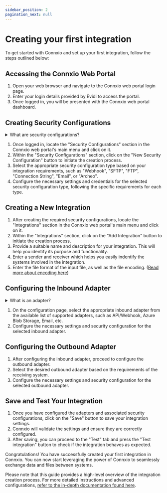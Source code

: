 ```yaml
---
sidebar_position: 2
pagination_next: null
---
```


# Creating your first integration

To get started with Connxio and set up your first integration, follow the steps outlined below:

## Accessing the Connxio Web Portal

1. Open your web browser and navigate to the Connxio web portal login page.
2. Enter your login details provided by Evidi to access the portal.
3. Once logged in, you will be presented with the Connxio web portal dashboard.

## Creating Security Configurations

<details>
    <summary>What are security configurations?</summary>
    <p>
A security configuration in Connxio is a reusable set of credentials and settings that enables secure connections with external systems. It provides a centralized and protected way to store sensitive information, such as API keys and authentication details, ensuring the secure and confidential exchange of data during integrations.
<br />
<br />
<a href="/connxio-portal/security-configurations">Read more about security configurations here.</a>
    </p>
</details>

1. Once logged in, locate the "Security Configurations" section in the Connxio web portal's main menu and click on it.
2. Within the "Security Configurations" section, click on the "New Security Configuration" button to initiate the creation process.
3. Select the appropriate security configuration type based on your integration requirements, such as "Webhook", "SFTP", "FTP", "Connection String", "Email", or "Archeo".
4. Configure the necessary settings and credentials for the selected security configuration type, following the specific requirements for each type.

## Creating a New Integration

1. After creating the required security configurations, locate the "Integrations" section in the Connxio web portal's main menu and click on it.
2. Within the "Integrations" section, click on the "Add Integration" button to initiate the creation process.
3. Provide a suitable name and description for your integration. This will help you identify its purpose and functionality.
4. Enter a sender and receiver which helps you easily indentify the systems involved in the integration.
5. Enter the file format of the input file, as well as the file encoding. ([Read more about encoding here](/integrations/encoding))

## Configuring the Inbound Adapter

<details>
    <summary>What is an adapter?</summary>
    <p>
An adapter serves as a bridge between systems, facilitating the transfer of data using various protocols. It enables seamless integration by providing standardized methods for sending and receiving information, allowing for efficient and flexible data exchange within the Connxio platform.
<br />
<br />
<a href="/integrations/adapters">Read more about adapters here.</a>
    </p>
</details>

1. On the configuration page, select the appropriate inbound adapter from the available list of supported adapters, such as API/Webhook, Azure Blob Storage, Email, etc.
2. Configure the necessary settings and security configuration for the selected inbound adapter.

## Configuring the Outbound Adapter

1. After configuring the inbound adapter, proceed to configure the outbound adapter.
2. Select the desired outbound adapter based on the requirements of the receiving system.
3. Configure the necessary settings and security configuration for the selected outbound adapter.

## Save and Test Your Integration

1. Once you have configured the adapters and associated security configurations, click on the "Save" button to save your integration settings.
2. Connxio will validate the settings and ensure they are correctly configured.
3. After saving, you can proceed to the "Test" tab and press the "Test integration" button to check if the integration behaves as expected.

Congratulations! You have successfully created your first integration in Connxio. You can now start leveraging the power of Connxio to seamlessly exchange data and files between systems.

Please note that this guide provides a high-level overview of the integration creation process. For more detailed instructions and advanced configurations, [refer to the in-depth documentation found here](/integrations).